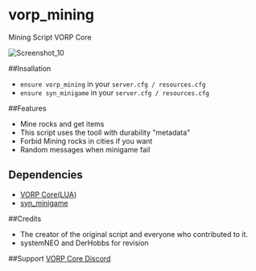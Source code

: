 # vorp_mining

Mining Script VORP Core

![Screenshot_10](https://user-images.githubusercontent.com/101003021/190602935-bec09f9a-4651-44b0-b2b9-3688f0a51df2.png)

##Insallation
- `ensure vorp_mining` in your `server.cfg / resources.cfg`
- `ensure syn_minigame` in your `server.cfg / resources.cfg`

##Features
- Mine rocks and get items 
- This script uses the tooll with durability "metadata"
- Forbid Mining rocks in cities if you want
- Random messages when minigame fail

## Dependencies
- [VORP Core(LUA)](https://github.com/VORPCORE/vorp-core-lua)
- [syn_minigame](https://cdn.discordapp.com/attachments/903875147050655744/906890251312721940/syn_minigame.rar)

##Credits
- The creator of the original script and everyone who contributed to it.
- systemNEO and DerHobbs for revision

##Support
[VORP Core Discord](https://discord.gg/JjNYMnDKMf)
